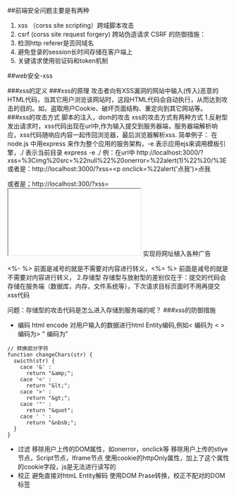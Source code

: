 ##前端安全问题主要是有两种
1. xss （corss site scripting）跨域脚本攻击
2. csrf (corss site request forgery) 跨站伪造请求
CSRF 的防御措施：
1. 检测http referer是否同域名
2. 避免登录的session长时间存储在客户端上
3. 关键请求使用验证码和token机制

##web安全-xss

###xss的定义
###xss的原理
攻击者向有XSS漏洞的网站中输入(传入)恶意的HTML代码，当其它用户浏览该网站时，这段HTML代码会自动执行，从而达到攻击的目的。如，盗取用户Cookie、破坏页面结构、重定向到其它网站等。
###xss的攻击方式
脚本的注入，dom的攻击
xss的攻击方式有两种方式
1.反射型
发出请求时，xss代码出现在url中,作为输入提交到服务器端，服务器端解析响应，xss代码随响应内容一起传回浏览器，最后浏览器解析xss.
简单例子：
在node.js 中用express 来作为整个应用的服务架构，-e 表示应用ejs来调用模板引擎，./ 表示当前目录
express -e ./
例：在url中 http://localhost:3000/?xss=%3Cimg%20src=%22null%22%20onerror=%22alert(1)%22%20/%3E
或者是：http://localhost:3000/?xss=<p onclick=%22alert('点我')>点我</p>
或者是；http://localhost:300/?xss=<iframe src="//baidu.com/t.html"></iframe>   实现将网址植入各种广告

<%- %> 前面是减号的就是不需要对内容进行转义，<%= %> 前面是减号的就是不需要对内容进行转义，
2.存储型
存储型与放射型的差别仅在于：提交的代码会存储在服务端（数据库，内存，文件系统等），下次请求目标页面时不用再提交xss代码

问题：存储型的攻击代码是怎么进入存储到服务端的呢？
###xss的防御措施
* 编码 html encode
对用户输入的数据进行html Entity编码,例如< 编码为 &lt; > 编码为&gt; " 编码为&quot;
```
// 转换部分字符
function changeChars(str) {
  swicth(str) {
    cace '&' :
      return "&amp;";
    cace '<' :
      return "&lt;";
    cace '>' :
      return "&gt;";
    cace '"' :
      return "&quot";
    cace ' ' :
      return "&nbsb;";
  }
}
```
* 过滤
移除用户上传的DOM属性，如onerror，onclick等
移除用户上传的stlye节点，Script节点，Iframe节点
使用cookie的httpOnly属性，加上了这个属性的cookie字段，js是无法进行读写的
* 校正
避免直接对htmL Entity解码
使用DOM Prase转换，校正不配对的DOM标签
